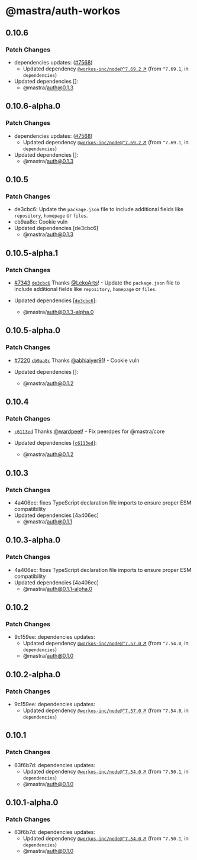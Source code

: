 # @mastra/auth-workos

## 0.10.6

### Patch Changes

- dependencies updates: ([#7568](https://github.com/mastra-ai/mastra/pull/7568))
  - Updated dependency [`@workos-inc/node@^7.69.2` ↗︎](https://www.npmjs.com/package/@workos-inc/node/v/7.69.2) (from `^7.69.1`, in `dependencies`)
- Updated dependencies []:
  - @mastra/auth@0.1.3

## 0.10.6-alpha.0

### Patch Changes

- dependencies updates: ([#7568](https://github.com/mastra-ai/mastra/pull/7568))
  - Updated dependency [`@workos-inc/node@^7.69.2` ↗︎](https://www.npmjs.com/package/@workos-inc/node/v/7.69.2) (from `^7.69.1`, in `dependencies`)
- Updated dependencies []:
  - @mastra/auth@0.1.3

## 0.10.5

### Patch Changes

- de3cbc6: Update the `package.json` file to include additional fields like `repository`, `homepage` or `files`.
- cb9aa8c: Cookie vuln
- Updated dependencies [de3cbc6]
  - @mastra/auth@0.1.3

## 0.10.5-alpha.1

### Patch Changes

- [#7343](https://github.com/mastra-ai/mastra/pull/7343) [`de3cbc6`](https://github.com/mastra-ai/mastra/commit/de3cbc61079211431bd30487982ea3653517278e) Thanks [@LekoArts](https://github.com/LekoArts)! - Update the `package.json` file to include additional fields like `repository`, `homepage` or `files`.

- Updated dependencies [[`de3cbc6`](https://github.com/mastra-ai/mastra/commit/de3cbc61079211431bd30487982ea3653517278e)]:
  - @mastra/auth@0.1.3-alpha.0

## 0.10.5-alpha.0

### Patch Changes

- [#7220](https://github.com/mastra-ai/mastra/pull/7220) [`cb9aa8c`](https://github.com/mastra-ai/mastra/commit/cb9aa8c8564bafa1b6e5321cca5a1bc4d3170590) Thanks [@abhiaiyer91](https://github.com/abhiaiyer91)! - Cookie vuln

- Updated dependencies []:
  - @mastra/auth@0.1.2

## 0.10.4

### Patch Changes

- [`c6113ed`](https://github.com/mastra-ai/mastra/commit/c6113ed7f9df297e130d94436ceee310273d6430) Thanks [@wardpeet](https://github.com/wardpeet)! - Fix peerdpes for @mastra/core

- Updated dependencies [[`c6113ed`](https://github.com/mastra-ai/mastra/commit/c6113ed7f9df297e130d94436ceee310273d6430)]:
  - @mastra/auth@0.1.2

## 0.10.3

### Patch Changes

- 4a406ec: fixes TypeScript declaration file imports to ensure proper ESM compatibility
- Updated dependencies [4a406ec]
  - @mastra/auth@0.1.1

## 0.10.3-alpha.0

### Patch Changes

- 4a406ec: fixes TypeScript declaration file imports to ensure proper ESM compatibility
- Updated dependencies [4a406ec]
  - @mastra/auth@0.1.1-alpha.0

## 0.10.2

### Patch Changes

- 9c159ee: dependencies updates:
  - Updated dependency [`@workos-inc/node@^7.57.0` ↗︎](https://www.npmjs.com/package/@workos-inc/node/v/7.57.0) (from `^7.54.0`, in `dependencies`)
  - @mastra/auth@0.1.0

## 0.10.2-alpha.0

### Patch Changes

- 9c159ee: dependencies updates:
  - Updated dependency [`@workos-inc/node@^7.57.0` ↗︎](https://www.npmjs.com/package/@workos-inc/node/v/7.57.0) (from `^7.54.0`, in `dependencies`)

## 0.10.1

### Patch Changes

- 63f6b7d: dependencies updates:
  - Updated dependency [`@workos-inc/node@^7.54.0` ↗︎](https://www.npmjs.com/package/@workos-inc/node/v/7.54.0) (from `^7.50.1`, in `dependencies`)
  - @mastra/auth@0.1.0

## 0.10.1-alpha.0

### Patch Changes

- 63f6b7d: dependencies updates:
  - Updated dependency [`@workos-inc/node@^7.54.0` ↗︎](https://www.npmjs.com/package/@workos-inc/node/v/7.54.0) (from `^7.50.1`, in `dependencies`)
  - @mastra/auth@0.1.0
